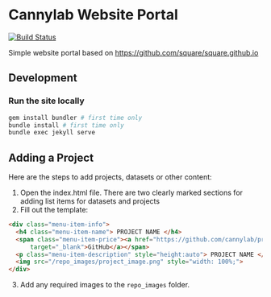 Cannylab Website Portal
=========================

[![Build Status](https://travis-ci.org/cannylab/cannylab.github.io.svg?branch=master)](https://travis-ci.org/cannylab/cannylab.github.io)

Simple website portal based on https://github.com/square/square.github.io

Development
-----------

### Run the site locally
```bash
gem install bundler # first time only
bundle install # first time only
bundle exec jekyll serve
```

Adding a Project
-----------

Here are the steps to add projects, datasets or other content:

1. Open the index.html file. There are two clearly marked sections for adding list items for datasets and projects
2. Fill out the template:
```html
<div class="menu-item-info">
  <h4 class="menu-item-name"> PROJECT NAME </h4>
  <span class="menu-item-price"><a href="https://github.com/cannylab/project_github_link"
      target="_blank">GitHub</a></span>
  <p class="menu-item-description" style="height:auto"> PROJECT NAME </p>
  <img src="/repo_images/project_image.png" style="width: 100%;">
</div>
```
3. Add any required images to the `repo_images` folder.
